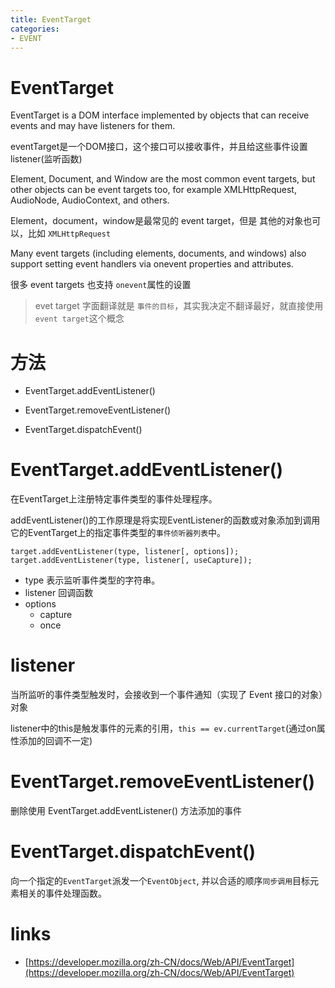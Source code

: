 ```yaml
---
title: EventTarget
categories: 
- EVENT
---
```


# EventTarget


EventTarget is a DOM interface implemented by objects that can receive events and may have listeners for them.

eventTarget是一个DOM接口，这个接口可以接收事件，并且给这些事件设置listener(监听函数)

Element, Document, and Window are the most common event targets, but other objects can be event targets too, for example XMLHttpRequest, AudioNode, AudioContext, and others.

Element，document，window是最常见的 event target，但是 其他的对象也可以，比如 `XMLHttpRequest`

Many event targets (including elements, documents, and windows) also support setting event handlers via onevent properties and attributes.

很多 event targets 也支持 `onevent`属性的设置


> evet target 字面翻译就是 `事件的目标`，其实我决定不翻译最好，就直接使用`event target`这个概念

# 方法

- EventTarget.addEventListener()

- EventTarget.removeEventListener()

- EventTarget.dispatchEvent()



# EventTarget.addEventListener()

在EventTarget上注册特定事件类型的事件处理程序。

addEventListener()的工作原理是将实现EventListener的函数或对象添加到调用它的EventTarget上的指定事件类型的`事件侦听器列表`中。

```
target.addEventListener(type, listener[, options]);
target.addEventListener(type, listener[, useCapture]);
```
- type
表示监听事件类型的字符串。
- listener
回调函数
- options 
    - capture
    - once

# listener

当所监听的事件类型触发时，会接收到一个事件通知（实现了 Event 接口的对象）对象

listener中的this是触发事件的元素的引用，`this == ev.currentTarget`(通过on属性添加的回调不一定)



# EventTarget.removeEventListener()

删除使用 EventTarget.addEventListener() 方法添加的事件


# EventTarget.dispatchEvent()

向一个指定的`EventTarget`派发一个`EventObject`,  并以合适的顺序`同步调用`目标元素相关的事件处理函数。




# links
- [https://developer.mozilla.org/zh-CN/docs/Web/API/EventTarget](https://developer.mozilla.org/zh-CN/docs/Web/API/EventTarget)